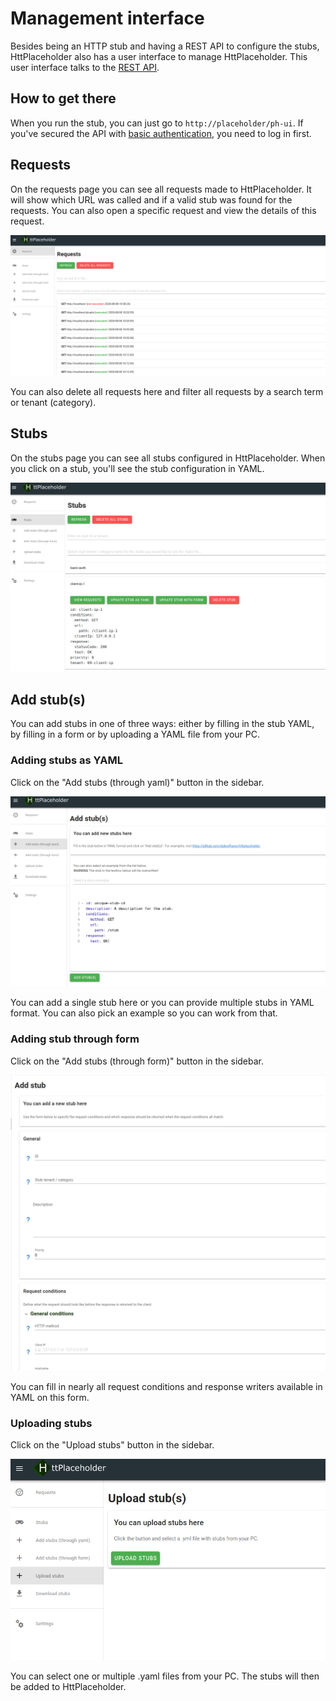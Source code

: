 # Management interface

Besides being an HTTP stub and having a REST API to configure the stubs, HttPlaceholder also has a user interface to manage HttPlaceholder. This user interface talks to the [REST API](API.md).

## How to get there

When you run the stub, you can just go to `http://placeholder/ph-ui`. If you've secured the API with [basic authentication](CONFIG.md), you need to log in first.

## Requests

On the requests page you can see all requests made to HttPlaceholder. It will show which URL was called and if a valid stub was found for the requests. You can also open a specific request and view the details of this request.

![](img/requests_details.png)

You can also delete all requests here and filter all requests by a search term or tenant (category). 

## Stubs

On the stubs page you can see all stubs configured in HttPlaceholder. When you click on a stub, you'll see the stub configuration in YAML.

![](img/stubs_details.png)

## Add stub(s)

You can add stubs in one of three ways: either by filling in the stub YAML, by filling in a form or by uploading a YAML file from your PC.

### Adding stubs as YAML

Click on the "Add stubs (through yaml)" button in the sidebar.

![](img/stub_add_yaml.png)

You can add a single stub here or you can provide multiple stubs in YAML format. You can also pick an example so you can work from that.

### Adding stub through form

Click on the "Add stubs (through form)" button in the sidebar.

![](img/stub_add_form.png)

You can fill in nearly all request conditions and response writers available in YAML on this form.

### Uploading stubs

Click on the "Upload stubs" button in the sidebar.

![](img/stub_upload.png)

You can select one or multiple .yaml files from your PC. The stubs will then be added to HttPlaceholder.